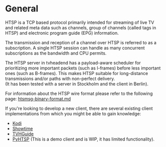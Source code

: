# General

HTSP is a TCP based protocol primarily intended for streaming of live TV and related meta data such as channels, group of channels (called tags in HTSP) and electronic program guide (EPG) information.

The transmission and reception of a channel over HTSP is referred to as a subscription. A single HTSP session can handle as many concurrent subscriptions as the bandwidth and CPU permits.

The HTSP server in tvheadend has a payload-aware scheduler for prioritizing more important packets (such as I-frames) before less important ones (such as B-frames). This makes HTSP suitable for long-distance transmissions and/or paths with non-perfect delivery.\
(It has been tested with a server in Stockholm and the client in Berlin).

For information about the HTSP wire format please refer to the following page: [htsmsg-binary-format.md](htsmsg-binary-format.md "mention")

If you're looking to develop a new client, there are several existing client implementations from which you might be able to gain knowledge:

* [Kodi](https://github.com/kodi-pvr/pvr.hts)
* [Showtime](https://github.com/andoma/showtime/tree/master/src/backend/htsp)
* [TVHGuide](https://github.com/john-tornblom/TVHGuide)
* [PyHTSP](https://github.com/adamsutton/tvheadend/tree/master/lib/py/tvh/htsp.py) (This is a demo client and is WIP, it has limited functionality).



